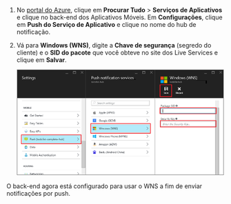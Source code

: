 
1. No [portal do Azure](https://portal.azure.com/), clique em **Procurar Tudo** > **Serviços de Aplicativos** e clique no back-end dos Aplicativos Móveis. Em **Configurações**, clique em **Push do Serviço de Aplicativo** e clique no nome do hub de notificação.
2. Vá para **Windows (WNS)**, digite a **Chave de segurança** (segredo do cliente) e o **SID do pacote** que você obteve no site dos Live Services e clique em **Salvar**.

    ![Definir a chave WNS no portal](./media/app-service-mobile-configure-wns/mobile-push-wns-credentials.png)

O back-end agora está configurado para usar o WNS a fim de enviar notificações por push.


<!--HONumber=Dec16_HO2-->


